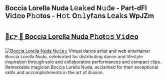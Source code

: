 ## Boccia Lorella Nuda L𝚎a𝚔ed N𝚞𝚍e - Part-dFl Vi𝚍𝚎o P𝚑𝚘tos - H𝚘𝚝 O𝚗𝚕yf𝚊ns L𝚎a𝚔s WpJZm

# <h2><a href="http://kf0tpgr.oniu.top/?m=Boccia+Lorella+Nuda">🔗👉 🔴 Boccia Lorella Nuda P𝚑ot𝚘𝚜 V𝚒d𝚎o</a></h2>

[![Boccia Lorella Nuda Nu𝚍e𝚜](https://i.imgur.com/0qMVB7G.gif)](http://kf0tpgr.oniu.top/?m=Boccia+Lorella+Nuda)
Virtual dance artist and web entertainer Boccia Lorella Nuda, celebrated for distributing dance and lifestyle inspiration through solo and collaborative performances and compact clips. Remarkable magician Boccia Lorella Nuda, acclaimed for their exceptional skills and accomplishments in the art of illusion.  
